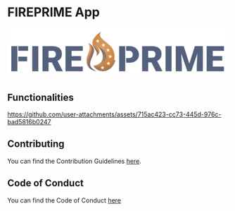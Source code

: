 # FIREPRIME App
![](https://github.com/FIREPRIME-APP/.github/blob/main/media/FIREPRIME_Logo_A.png)

## Functionalities
https://github.com/user-attachments/assets/715ac423-cc73-445d-976c-bad5816b0247

## Contributing

You can find the Contribution Guidelines [here](https://github.com/MLS-Toobox/mls_toolbox/blob/main/CONTRIBUTING.md).

## Code of Conduct

You can find the Code of Conduct [here](https://github.com/MLSToolbox/.github/blob/main/CODE_OF_CONDUCT.md)
